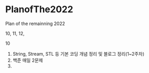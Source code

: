 # PlanofThe2022
Plan of the remainning 2022

10, 11, 12,

10
1. String, Stream, STL 등 기본 코딩 개념 정리 및 블로그 정리(1~2주차)
2. 백준 매일 2문제
3. 
